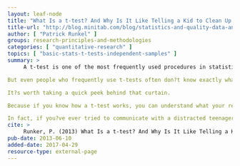 ```yaml
---
layout: leaf-node
title: "What Is a t-test? And Why Is It Like Telling a Kid to Clean Up that Mess in the Kitchen?"
title-url: "http://blog.minitab.com/blog/statistics-and-quality-data-analysis/what-is-a-t-test-and-why-is-it-like-telling-a-kid-to-clean-up-that-mess-in-the-kitchen"
author: [ "Patrick Runkel" ]
groups: research-principles-and-methodologies
categories: [ "quantitative-research" ]
topics: [ "basic-stats-t-tests-independent-samples" ]
summary: >
     A t-test is one of the most frequently used procedures in statistics.

But even people who frequently use t-tests often don?t know exactly what happens when their data are wheeled away and operated upon behind the curtain using statistical software like Minitab.

It?s worth taking a quick peek behind that curtain.

Because if you know how a t-test works, you can understand what your results really mean. You can also better grasp why your study did (or didn?t) achieve ?statistical significance.?

In fact, if you?ve ever tried to communicate with a distracted teenager, you already have experience with the basic principles behind a t-test.
cite: >
     Runker, P. (2013) What Is a t-test? And Why Is It Like Telling a Kid to Clean Up that Mess in the Kitchen?  Retrieved from: http://blog.minitab.com/blog/statistics-and-quality-data-analysis/what-is-a-t-test-and-why-is-it-like-telling-a-kid-to-clean-up-that-mess-in-the-kitchen
pub-date: 2013-06-10
added-date: 2017-04-29
resource-type: external-page
---
```

